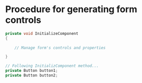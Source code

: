 ﻿# Procedure for generating form controls

```cs
private void InitializeComponent
{
   
    // Manage form's controls and properties

}
```
```cs
// Following InitializComponent method...
private Button button1;
private Button button2;
```
